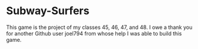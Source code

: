 # Subway-Surfers
This game is the project of my classes 45, 46, 47, and 48. I owe a thank you for another Github user joel794 from whose help I was able to build this game.
